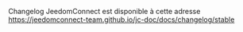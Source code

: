 Changelog JeedomConnect est disponible à cette adresse <https://jeedomconnect-team.github.io/jc-doc/docs/changelog/stable>
